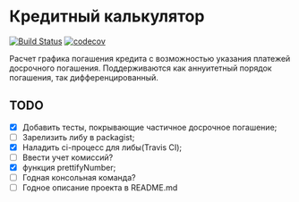 # Кредитный калькулятор
[![Build Status](https://travis-ci.com/Serganbus/credit-calculator.svg?branch=master)](https://travis-ci.com/Serganbus/credit-calculator)
[![codecov](https://codecov.io/gh/Serganbus/credit-calculator/branch/master/graph/badge.svg)](https://codecov.io/gh/Serganbus/credit-calculator)

Расчет графика погашения кредита с возможностью указания платежей досрочного погашения. Поддерживаются как аннуитетный порядок погашения, так дифференцированный.

## TODO
 - [x] Добавить тесты, покрывающие частичное досрочное погашение;
 - [ ] Зарелизить либу в packagist;
 - [x] Наладить ci-процесс для либы(Travis CI);
 - [ ] Ввести учет комиссий?
 - [x] функция prettifyNumber;
 - [ ] Годная консольная команда?
 - [ ] Годное описание проекта в README.md